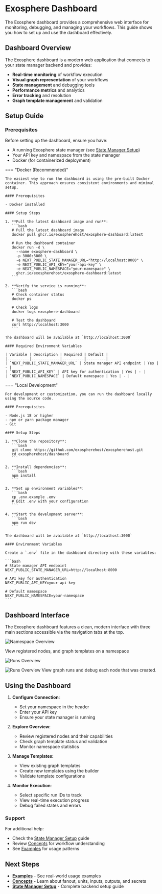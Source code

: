 # Exosphere Dashboard

The Exosphere dashboard provides a comprehensive web interface for monitoring, debugging, and managing your workflows. This guide shows you how to set up and use the dashboard effectively.

## Dashboard Overview

The Exosphere dashboard is a modern web application that connects to your state manager backend and provides:

- **Real-time monitoring** of workflow execution
- **Visual graph representation** of your workflows
- **State management** and debugging tools
- **Performance metrics** and analytics
- **Error tracking** and resolution
- **Graph template management** and validation

## Setup Guide

### Prerequisites

Before setting up the dashboard, ensure you have:
- A running Exosphere state manager (see [State Manager Setup](./state-manager-setup.md))
- Your API key and namespace from the state manager
- Docker (for containerized deployment)

=== "Docker (Recommended)"

    The easiest way to run the dashboard is using the pre-built Docker container. This approach ensures consistent environments and minimal setup.

    #### Prerequisites

    - Docker installed

    #### Setup Steps

    1. **Pull the latest dashboard image and run**:
       ```bash
       # Pull the latest dashboard image
       docker pull ghcr.io/exospherehost/exosphere-dashboard:latest

       # Run the dashboard container
       docker run -d \
         --name exosphere-dashboard \
         -p 3000:3000 \
         -e NEXT_PUBLIC_STATE_MANAGER_URL="http://localhost:8000" \
         -e NEXT_PUBLIC_API_KEY="your-api-key" \
         -e NEXT_PUBLIC_NAMESPACE="your-namespace" \
         ghcr.io/exospherehost/exosphere-dashboard:latest
       ```

    2. **Verify the service is running**:
       ```bash
       # Check container status
       docker ps
       
       # Check logs
       docker logs exosphere-dashboard
       
       # Test the dashboard
       curl http://localhost:3000
       ```

    The dashboard will be available at `http://localhost:3000`

    #### Required Environment Variables

    | Variable | Description | Required | Default |
    |----------|-------------|----------|---------|
    | `NEXT_PUBLIC_STATE_MANAGER_URL` | State manager API endpoint | Yes | - |
    | `NEXT_PUBLIC_API_KEY` | API key for authentication | Yes | - |
    | `NEXT_PUBLIC_NAMESPACE` | Default namespace | Yes | - |
    
=== "Local Development"

    For development or customization, you can run the dashboard locally using the source code.

    #### Prerequisites

    - Node.js 18 or higher
    - npm or yarn package manager
    - Git

    #### Setup Steps

    1. **Clone the repository**:
       ```bash
       git clone https://github.com/exospherehost/exospherehost.git
       cd exospherehost/dashboard
       ```

    2. **Install dependencies**:
       ```bash
       npm install
       ```

    3. **Set up environment variables**:
       ```bash
       cp .env.example .env
       # Edit .env with your configuration
       ```

    4. **Start the development server**:
       ```bash
       npm run dev
       ```

    The dashboard will be available at `http://localhost:3000`

    #### Environment Variables

    Create a `.env` file in the dashboard directory with these variables:

    ```bash
    # State manager API endpoint
    NEXT_PUBLIC_STATE_MANAGER_URL=http://localhost:8000

    # API key for authentication
    NEXT_PUBLIC_API_KEY=your-api-key

    # Default namespace
    NEXT_PUBLIC_NAMESPACE=your-namespace
    ```

## Dashboard Interface

The Exosphere dashboard features a clean, modern interface with three main sections accessible via the navigation tabs at the top.

![Namespace Overview](../assets/DashboardSS-1.png)

View registered nodes, and graph templates on a namespace

![Runs Overview](../assets/DashboardSS-2.png)

![Runs Overview](../assets/DashboardSS-3.jpg)
View graph runs and debug each node that was created.

## Using the Dashboard

1. **Configure Connection**:
   
      - Set your namespace in the header
      - Enter your API key
      - Ensure your state manager is running

2. **Explore Overview**:

      - Review registered nodes and their capabilities
      - Check graph template status and validation
      - Monitor namespace statistics

3. **Manage Templates**:

      - View existing graph templates
      - Create new templates using the builder
      - Validate template configurations

4. **Monitor Execution**:

      - Select specific run IDs to track
      - View real-time execution progress
      - Debug failed states and errors

### Support

For additional help:
- Check the [State Manager Setup](./state-manager-setup.md) guide
- Review [Concepts](./concepts.md) for workflow understanding
- See [Examples](./examples.md) for usage patterns

## Next Steps

- **[Examples](./examples.md)** - See real-world usage examples
- **[Concepts](./concepts.md)** - Learn about fanout, units, inputs, outputs, and secrets
- **[State Manager Setup](./state-manager-setup.md)** - Complete backend setup guide
